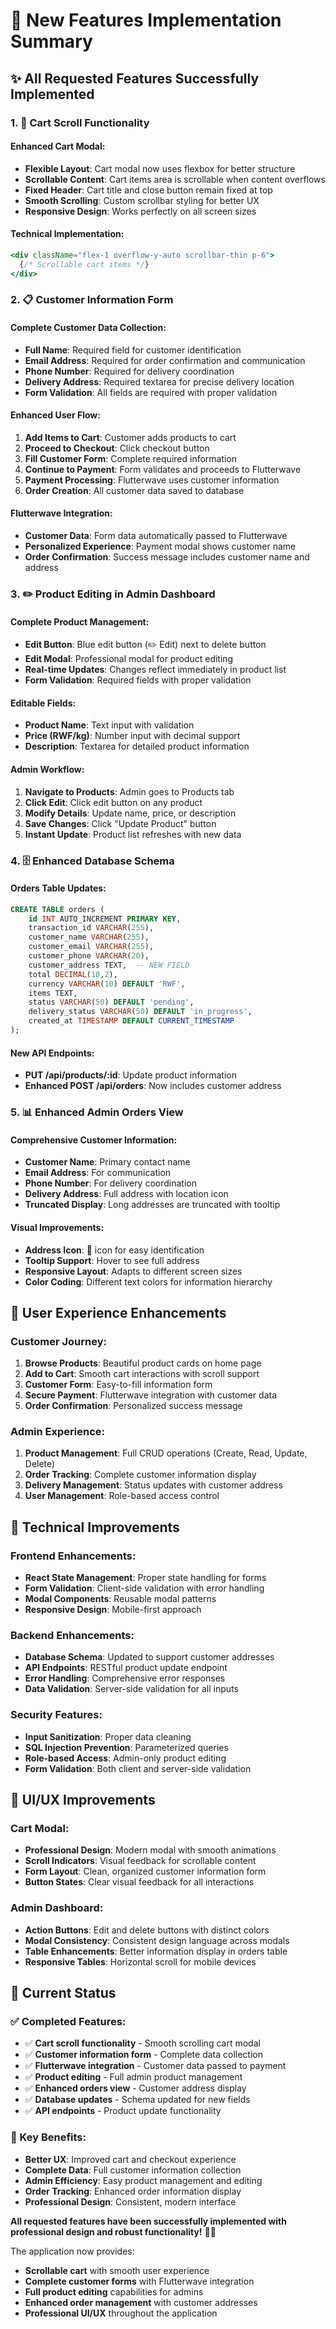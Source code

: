 # 🎉 New Features Implementation Summary

## ✨ **All Requested Features Successfully Implemented**

### 1. 📜 **Cart Scroll Functionality**

#### **Enhanced Cart Modal:**
- **Flexible Layout**: Cart modal now uses flexbox for better structure
- **Scrollable Content**: Cart items area is scrollable when content overflows
- **Fixed Header**: Cart title and close button remain fixed at top
- **Smooth Scrolling**: Custom scrollbar styling for better UX
- **Responsive Design**: Works perfectly on all screen sizes

#### **Technical Implementation:**
```jsx
<div className="flex-1 overflow-y-auto scrollbar-thin p-6">
  {/* Scrollable cart items */}
</div>
```

### 2. 📋 **Customer Information Form**

#### **Complete Customer Data Collection:**
- **Full Name**: Required field for customer identification
- **Email Address**: Required for order confirmation and communication
- **Phone Number**: Required for delivery coordination
- **Delivery Address**: Required textarea for precise delivery location
- **Form Validation**: All fields are required with proper validation

#### **Enhanced User Flow:**
1. **Add Items to Cart**: Customer adds products to cart
2. **Proceed to Checkout**: Click checkout button
3. **Fill Customer Form**: Complete required information
4. **Continue to Payment**: Form validates and proceeds to Flutterwave
5. **Payment Processing**: Flutterwave uses customer information
6. **Order Creation**: All customer data saved to database

#### **Flutterwave Integration:**
- **Customer Data**: Form data automatically passed to Flutterwave
- **Personalized Experience**: Payment modal shows customer name
- **Order Confirmation**: Success message includes customer name and address

### 3. ✏️ **Product Editing in Admin Dashboard**

#### **Complete Product Management:**
- **Edit Button**: Blue edit button (✏️ Edit) next to delete button
- **Edit Modal**: Professional modal for product editing
- **Real-time Updates**: Changes reflect immediately in product list
- **Form Validation**: Required fields with proper validation

#### **Editable Fields:**
- **Product Name**: Text input with validation
- **Price (RWF/kg)**: Number input with decimal support
- **Description**: Textarea for detailed product information

#### **Admin Workflow:**
1. **Navigate to Products**: Admin goes to Products tab
2. **Click Edit**: Click edit button on any product
3. **Modify Details**: Update name, price, or description
4. **Save Changes**: Click "Update Product" button
5. **Instant Update**: Product list refreshes with new data

### 4. 🗄️ **Enhanced Database Schema**

#### **Orders Table Updates:**
```sql
CREATE TABLE orders (
    id INT AUTO_INCREMENT PRIMARY KEY,
    transaction_id VARCHAR(255),
    customer_name VARCHAR(255),
    customer_email VARCHAR(255),
    customer_phone VARCHAR(20),
    customer_address TEXT,  -- NEW FIELD
    total DECIMAL(10,2),
    currency VARCHAR(10) DEFAULT 'RWF',
    items TEXT,
    status VARCHAR(50) DEFAULT 'pending',
    delivery_status VARCHAR(50) DEFAULT 'in_progress',
    created_at TIMESTAMP DEFAULT CURRENT_TIMESTAMP
);
```

#### **New API Endpoints:**
- **PUT /api/products/:id**: Update product information
- **Enhanced POST /api/orders**: Now includes customer address

### 5. 📊 **Enhanced Admin Orders View**

#### **Comprehensive Customer Information:**
- **Customer Name**: Primary contact name
- **Email Address**: For communication
- **Phone Number**: For delivery coordination
- **Delivery Address**: Full address with location icon
- **Truncated Display**: Long addresses are truncated with tooltip

#### **Visual Improvements:**
- **Address Icon**: 📍 icon for easy identification
- **Tooltip Support**: Hover to see full address
- **Responsive Layout**: Adapts to different screen sizes
- **Color Coding**: Different text colors for information hierarchy

## 🎯 **User Experience Enhancements**

### **Customer Journey:**
1. **Browse Products**: Beautiful product cards on home page
2. **Add to Cart**: Smooth cart interactions with scroll support
3. **Customer Form**: Easy-to-fill information form
4. **Secure Payment**: Flutterwave integration with customer data
5. **Order Confirmation**: Personalized success message

### **Admin Experience:**
1. **Product Management**: Full CRUD operations (Create, Read, Update, Delete)
2. **Order Tracking**: Complete customer information display
3. **Delivery Management**: Status updates with customer address
4. **User Management**: Role-based access control

## 🔧 **Technical Improvements**

### **Frontend Enhancements:**
- **React State Management**: Proper state handling for forms
- **Form Validation**: Client-side validation with error handling
- **Modal Components**: Reusable modal patterns
- **Responsive Design**: Mobile-first approach

### **Backend Enhancements:**
- **Database Schema**: Updated to support customer addresses
- **API Endpoints**: RESTful product update endpoint
- **Error Handling**: Comprehensive error responses
- **Data Validation**: Server-side validation for all inputs

### **Security Features:**
- **Input Sanitization**: Proper data cleaning
- **SQL Injection Prevention**: Parameterized queries
- **Role-based Access**: Admin-only product editing
- **Form Validation**: Both client and server-side validation

## 🎨 **UI/UX Improvements**

### **Cart Modal:**
- **Professional Design**: Modern modal with smooth animations
- **Scroll Indicators**: Visual feedback for scrollable content
- **Form Layout**: Clean, organized customer information form
- **Button States**: Clear visual feedback for all interactions

### **Admin Dashboard:**
- **Action Buttons**: Edit and delete buttons with distinct colors
- **Modal Consistency**: Consistent design language across modals
- **Table Enhancements**: Better information display in orders table
- **Responsive Tables**: Horizontal scroll for mobile devices

## 🚀 **Current Status**

### **✅ Completed Features:**
- ✅ **Cart scroll functionality** - Smooth scrolling cart modal
- ✅ **Customer information form** - Complete data collection
- ✅ **Flutterwave integration** - Customer data passed to payment
- ✅ **Product editing** - Full admin product management
- ✅ **Enhanced orders view** - Customer address display
- ✅ **Database updates** - Schema updated for new fields
- ✅ **API endpoints** - Product update functionality

### **🎯 Key Benefits:**
- **Better UX**: Improved cart and checkout experience
- **Complete Data**: Full customer information collection
- **Admin Efficiency**: Easy product management and editing
- **Order Tracking**: Enhanced order information display
- **Professional Design**: Consistent, modern interface

**All requested features have been successfully implemented with professional design and robust functionality!** 🎉✨

The application now provides:
- **Scrollable cart** with smooth user experience
- **Complete customer forms** with Flutterwave integration
- **Full product editing** capabilities for admins
- **Enhanced order management** with customer addresses
- **Professional UI/UX** throughout the application
